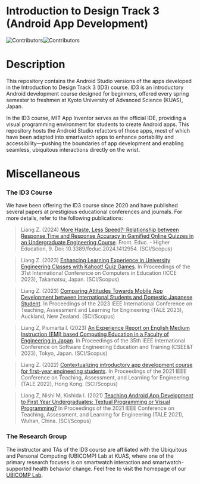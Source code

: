 # Introduction to Design Track 3 (Android App Development)
![Contributors](https://img.shields.io/badge/contributor-PiranitaGomez-pink)![Contributors](https://img.shields.io/badge/contributor-CleberCarvalho-green)

# Description
This repository contains the Android Studio versions of the apps developed in the Introduction to Design Track 3 (ID3) course. ID3 is an introductory Android development course designed for beginners, offered every spring semester to freshmen at Kyoto University of Advanced Science (KUAS), Japan.

In the ID3 course, MIT App Inventor serves as the official IDE, providing a visual programming environment for students to create Android apps. This repository hosts the Android Studio refactors of those apps, most of which have been adapted into smartwatch apps to enhance portability and accessibility—pushing the boundaries of app development and enabling seamless, ubiquitous interactions directly on the wrist.


# Miscellaneous
### The ID3 Course
We have been offering the ID3 course since 2020 and have published several papers at prestigious educational conferences and journals. For more details, refer to the following publications:
> Liang Z. (2024) [More Haste, Less Speed?: Relationship between Response Time and Response Accuracy in Gamified Online Quizzes in an Undergraduate Engineering Course](https://www.frontiersin.org/journals/education/articles/10.3389/feduc.2024.1412954/full). Front. Educ. - Higher Education, 9. Doi: 10.3389/feduc.2024.1412954. (SCI/Scopus)

> Liang Z. (2023) [Enhancing Learning Experience in University Engineering Classes with Kahoot! Quiz Games](https://library.apsce.net/index.php/ICCE/article/view/1036). In Proceedings of the 31st International Conference on Computers in Education (ICCE 2023), Takamatsu, Japan. (SCI/Scopus)

> Liang Z. (2023) [Comparing Attitudes Towards Mobile App Development between International Students and Domestic Japanese Student](https://ieeexplore.ieee.org/document/10398300). In Proceedings of the 2023 IEEE International Conference on Teaching, Assessment and Learning for Engineering (TALE 2023), Auckland, New Zealand. (SCI/Scopus)

> Liang Z, Piumarta I. (2023) [An Experience Report on English Medium Instruction (EMI) based Computing Education in a Faculty of Engineering in Japan](https://ieeexplore.ieee.org/document/10229348). In Proceedings of the 35th IEEE International Conference on Software Engineering Education and Training (CSEE&T 2023), Tokyo, Japan. (SCI/Scopus)

> Liang Z. (2022) [Contextualizing introductory app development course for first-year engineering students](https://ieeexplore.ieee.org/document/10148503). In Proceedings of the 2021 IEEE Conference on Teaching, Assessment, and Learning for Engineering (TALE 2022), Hong Kong. (SCI/Scopus)

> Liang Z, Nishi M, Kishida I. (2021) [Teaching Android App Development to First Year Undergraduates: Textual Programming or Visual Programming?](https://ieeexplore.ieee.org/document/9678602) In Proceedings of the 2021 IEEE Conference on Teaching, Assessment, and Learning for Engineering (TALE 2021), Wuhan, China. (SCI/Scopus)  

### The Research Group
The instructor and TAs of the ID3 course are affiliated with the Ubiquitous and Personal Computing (UBICOMP) Lab at KUAS, where one of the primary research focuses is on smartwatch interaction and smartwatch-supported health behavior change. Feel free to visit the homepage of our [UBICOMP Lab](http://www.ubicomp-lab.org). 

<!--

**Here are some ideas to get you started:**

🙋‍♀️ A short introduction - what is your organization all about?
🌈 Contribution guidelines - how can the community get involved?
👩‍💻 Useful resources - where can the community find your docs? Is there anything else the community should know?
🍿 Fun facts - what does your team eat for breakfast?
🧙 Remember, you can do mighty things with the power of [Markdown](https://docs.github.com/github/writing-on-github/getting-started-with-writing-and-formatting-on-github/basic-writing-and-formatting-syntax)
-->
